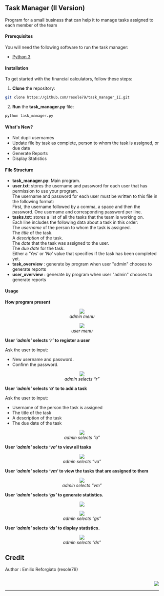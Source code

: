 ## Task Manager (II Version)

Program for a small business that can help it to manage tasks assigned to each member of the team

#### Prerequisites
You will need the following software to run the task manager:
 - [Python 3](https://www.python.org/downloads/)

#### Installation
To get started with the financial calculators, follow these steps:

1. **Clone** the repository:

```sh
git clone https://github.com/resole79/task_manager_II.git
```

2. **Run** the **task_manager.py** file:

```sh
python task_manager.py
```
#### What's New?   

 - Not dupli usernames 
 - Update file by task as complete, person to whom the task is assigned, or due date
 - Generate Reports
 - Display Statistics
 

#### File Structure   
 - **task_manager.py**: Main program.
 - **user.txt**: stores the username and password for each user that has permission to use your program.  
The username and password for each user must be written to this file in the following format:   
First, the username followed by a comma, a space and then the password.
One username and corresponding password per line.
 - **tasks.txt**: stores a list of all the tasks that the team is working on.  
Each line includes the following data about a task in this order:  
The *username* of the person to whom the task is assigned.  
The *title* of the task.  
A *description* of the task.  
The *date* that the task was assigned to the user.  
The *due date* for the task.  
Either a ‘*Yes*’ or ‘*No*’ value that specifies if the task has been completed yet.  
 - **task_overview** : generate by program when user "admin" chooses to generate reports
 - **user_overview** : generate by program when user "admin" chooses to generate reports

#### **Usage**

**How program present**

<p align="center"><img src="./image/task_manager_0.png"/><br><i>admin menu</i></p>
<p align="center"><img src="./image/task_manager_6.png"/><br><i>user menu</i></p>

**User *'admin'* selects *‘r’* to register a user**

Ask the user to input:
 - New username and password.
 - Confirm the password. 
 

<p align="center"><img src="./image/task_manager_1.png"/><br><i>admin selects “r”</i></p>


**User *'admin'* selects *‘a’* to to add a task**

Ask the user to input:
 - Username of the person the task is assigned
 - The title of the task
 - A description of the task
 - The due date of the task

<p align="center"><img src="./image/task_manager_2.png"/><br><i>admin selects “a”</i></p>


**User *'admin'* selects *‘va’* to view all tasks**

<p align="center"><img src="./image/task_manager_3.png"/><br><i>admin selects “va”</i></p>


**User *'admin'* selects *‘vm’* to view the tasks that are assigned to them**

<p align="center"><img src="./image/task_manager_4.png"/><br><i>admin selects “vm”</i></p>


**User *'admin'* selects *‘gs’* to generate statistics.**
<p align="center"><img src="./image/task_manager_8.png"/><br></p>

<p align="center"><img src="./image/task_manager_7.png"/><br><i>admin selects “gs”</i></p>


**User *'admin'* selects *‘ds’* to display statistics.**

<p align="center"><img src="./image/task_manager_5.png"/><br><i>admin selects “ds”</i></p>



## **Credit**

Author : Emilio Reforgiato (resole79)

##
<p align="right"><a href="https://www.linkedin.com/in/emilio-reforgiato/" target=”_blank” ><img src="./image/in_logo.png" /></a></p>


---


